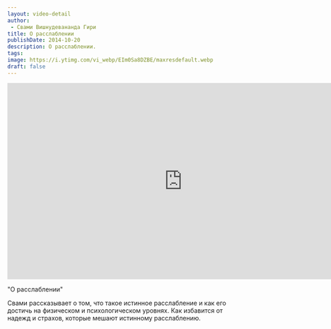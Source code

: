 ```yaml
---
layout: video-detail
author:
 - Свами Вишнудевананда Гири
title: О расслаблении
publishDate: 2014-10-20
description: О расслаблении. 
tags: 
image: https://i.ytimg.com/vi_webp/EIm0Sa8DZBE/maxresdefault.webp
draft: false
---
```


<iframe width="790" height="444" src="https://www.youtube.com/embed/EIm0Sa8DZBE" frameborder="0" allowfullscreen=""></iframe> 

  "О расслаблении"

 Свами рассказывает о том, что такое истинное расслабление и как его достичь на физическом и психологическом уровнях. Как избавится от надежд и страхов, которые мешают истинному расслаблению.  

  

 